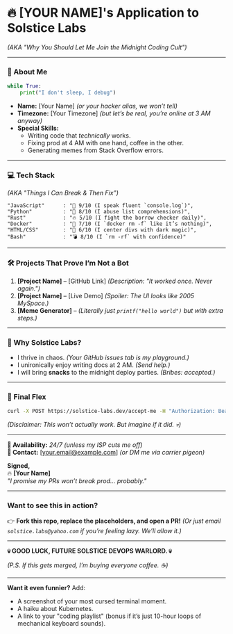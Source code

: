 # **🔥 [YOUR NAME]'s Application to Solstice Labs**  
*(AKA "Why You Should Let Me Join the Midnight Coding Cult")*  

---  

### **🚀 About Me**  
```python  
while True:  
    print("I don't sleep, I debug")  
```  
- **Name:** [Your Name] *(or your hacker alias, we won’t tell)*  
- **Timezone:** [Your Timezone] *(but let’s be real, you’re online at 3 AM anyway)*  
- **Special Skills:**  
  - Writing code that *technically* works.  
  - Fixing prod at 4 AM with one hand, coffee in the other.  
  - Generating memes from Stack Overflow errors.  

---  

### **💻 Tech Stack**  
*(AKA "Things I Can Break & Then Fix")*  
```
"JavaScript"      : "🚀 9/10 (I speak fluent `console.log`)",  
"Python"          : "🐍 8/10 (I abuse list comprehensions)",  
"Rust"            : "🔥 5/10 (I fight the borrow checker daily)",  
"Docker"          : "🐳 7/10 (I `docker rm -f` like it’s nothing)",  
"HTML/CSS"        : "🎨 6/10 (I center divs with dark magic)",  
"Bash"            : "💣 8/10 (I `rm -rf` with confidence)"  
```
---  

### **🛠️ Projects That Prove I’m Not a Bot**  
1. **[Project Name]** – [GitHub Link] *(Description: "It worked once. Never again.")*  
2. **[Project Name]** – [Live Demo] *(Spoiler: The UI looks like 2005 MySpace.)*  
3. **[Meme Generator]** – *(Literally just `printf("hello world")` but with extra steps.)*  

---  

### **🤡 Why Solstice Labs?**  
- I thrive in chaos. *(Your GitHub issues tab is my playground.)*  
- I unironically enjoy writing docs at 2 AM. *(Send help.)*  
- I will bring **snacks** to the midnight deploy parties. *(Bribes: accepted.)*  

---  

### **🎤 Final Flex**  
```bash  
curl -X POST https://solstice-labs.dev/accept-me -H "Authorization: Bearer $(cat ~/.ssh/id_rsa)"  
```  
*(Disclaimer: This won’t actually work. But imagine if it did. 💀)*  

---  

**📅 Availability:** *24/7 (unless my ISP cuts me off)*  
**📧 Contact:** [your.email@example.com] *(or DM me via carrier pigeon)*  

**Signed,**  
🔥 **[Your Name]**  
*"I promise my PRs won’t break prod… probably."*  

---  

### **Want to see this in action?**  
👉 **Fork this repo, replace the placeholders, and open a PR!** *(Or just email `solstice.labs@yahoo.com` if you’re feeling lazy. We’ll allow it.)*  

---  

**💀 GOOD LUCK, FUTURE SOLSTICE DEVOPS WARLORD. 💀**  

*(P.S. If this gets merged, I’m buying everyone coffee. ☕)*  

---  

**Want it even funnier?** Add:  
- A screenshot of your most cursed terminal moment.  
- A haiku about Kubernetes.  
- A link to your "coding playlist" (bonus if it’s just 10-hour loops of mechanical keyboard sounds).
